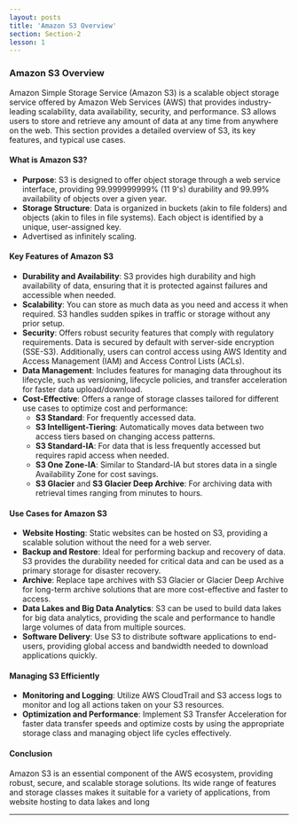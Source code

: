 ```yaml
---
layout: posts
title: 'Amazon S3 Overview'
section: Section-2
lesson: 1
---
```


### Amazon S3 Overview

Amazon Simple Storage Service (Amazon S3) is a scalable object storage service offered by Amazon Web Services (AWS) that provides industry-leading scalability, data availability, security, and performance. S3 allows users to store and retrieve any amount of data at any time from anywhere on the web. This section provides a detailed overview of S3, its key features, and typical use cases.

<!-- pagebreak -->

#### What is Amazon S3?

- **Purpose**: S3 is designed to offer object storage through a web service interface, providing 99.999999999% (11 9's) durability and 99.99% availability of objects over a given year.
- **Storage Structure**: Data is organized in buckets (akin to file folders) and objects (akin to files in file systems). Each object is identified by a unique, user-assigned key.
- Advertised as infinitely scaling.
<!-- pagebreak -->

#### Key Features of Amazon S3

- **Durability and Availability**: S3 provides high durability and high availability of data, ensuring that it is protected against failures and accessible when needed.
- **Scalability**: You can store as much data as you need and access it when required. S3 handles sudden spikes in traffic or storage without any prior setup.
- **Security**: Offers robust security features that comply with regulatory requirements. Data is secured by default with server-side encryption (SSE-S3). Additionally, users can control access using AWS Identity and Access Management (IAM) and Access Control Lists (ACLs).
- **Data Management**: Includes features for managing data throughout its lifecycle, such as versioning, lifecycle policies, and transfer acceleration for faster data upload/download.
- **Cost-Effective**: Offers a range of storage classes tailored for different use cases to optimize cost and performance:
  - **S3 Standard**: For frequently accessed data.
  - **S3 Intelligent-Tiering**: Automatically moves data between two access tiers based on changing access patterns.
  - **S3 Standard-IA**: For data that is less frequently accessed but requires rapid access when needed.
  - **S3 One Zone-IA**: Similar to Standard-IA but stores data in a single Availability Zone for cost savings.
  - **S3 Glacier** and **S3 Glacier Deep Archive**: For archiving data with retrieval times ranging from minutes to hours.
  <!-- pagebreak -->

#### Use Cases for Amazon S3

- **Website Hosting**: Static websites can be hosted on S3, providing a scalable solution without the need for a web server.
- **Backup and Restore**: Ideal for performing backup and recovery of data. S3 provides the durability needed for critical data and can be used as a primary storage for disaster recovery.
- **Archive**: Replace tape archives with S3 Glacier or Glacier Deep Archive for long-term archive solutions that are more cost-effective and faster to access.
- **Data Lakes and Big Data Analytics**: S3 can be used to build data lakes for big data analytics, providing the scale and performance to handle large volumes of data from multiple sources.
- **Software Delivery**: Use S3 to distribute software applications to end-users, providing global access and bandwidth needed to download applications quickly.
<!-- pagebreak -->

#### Managing S3 Efficiently

- **Monitoring and Logging**: Utilize AWS CloudTrail and S3 access logs to monitor and log all actions taken on your S3 resources.
- **Optimization and Performance**: Implement S3 Transfer Acceleration for faster data transfer speeds and optimize costs by using the appropriate storage class and managing object life cycles effectively.
<!-- pagebreak -->

#### Conclusion

Amazon S3 is an essential component of the AWS ecosystem, providing robust, secure, and scalable storage solutions. Its wide range of features and storage classes makes it suitable for a variety of applications, from website hosting to data lakes and long

---
